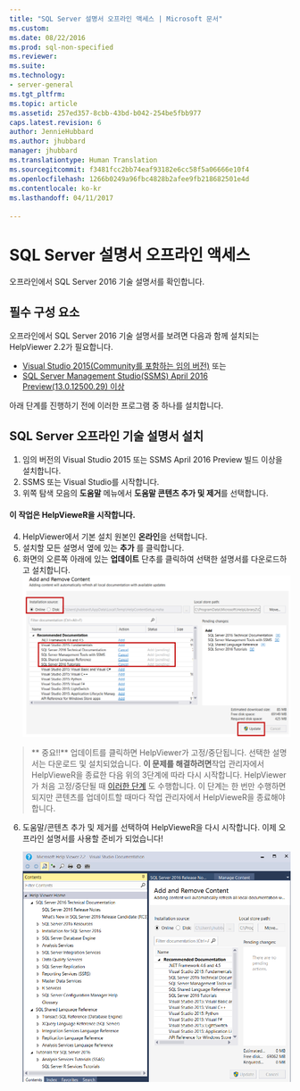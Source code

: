 ```yaml
---
title: "SQL Server 설명서 오프라인 액세스 | Microsoft 문서"
ms.custom: 
ms.date: 08/22/2016
ms.prod: sql-non-specified
ms.reviewer: 
ms.suite: 
ms.technology:
- server-general
ms.tgt_pltfrm: 
ms.topic: article
ms.assetid: 257ed357-8cbb-43bd-b042-254be5fbb977
caps.latest.revision: 6
author: JennieHubbard
ms.author: jhubbard
manager: jhubbard
ms.translationtype: Human Translation
ms.sourcegitcommit: f3481fcc2bb74eaf93182e6cc58f5a06666e10f4
ms.openlocfilehash: 1266b0249a96fbc4828b2afee9fb218682501e4d
ms.contentlocale: ko-kr
ms.lasthandoff: 04/11/2017

---
```

# <a name="sql-server-documentation-offline-access"></a>SQL Server 설명서 오프라인 액세스

오프라인에서 SQL Server 2016 기술 설명서를 확인합니다.
  
## <a name="prerequisites"></a>필수 구성 요소
오프라인에서 SQL Server 2016 기술 설명서를 보려면 다음과 함께 설치되는 HelpViewer 2.2가 필요합니다. 
- [Visual Studio 2015(Community를 포함하는 임의 버전)](https://www.visualstudio.com/products/visual-studio-community-vs.aspx) 또는
- [SQL Server Management Studio(SSMS) April 2016 Preview(13.0.12500.29) 이상](https://msdn.microsoft.com/library/mt238290.aspx)

아래 단계를 진행하기 전에 이러한 프로그램 중 하나를 설치합니다.
  
## <a name="install-sql-server-offline-technical-documentation"></a>SQL Server 오프라인 기술 설명서 설치 

1. 임의 버전의 Visual Studio 2015 또는 SSMS April 2016 Preview 빌드 이상을 설치합니다. 
2. SSMS 또는 Visual Studio를 시작합니다.
3. 위쪽 탐색 모음의 **도움말** 메뉴에서  **도움말 콘텐츠 추가 및 제거**를 선택합니다. 

#### <a name="this-action-launches-the-helpviewer"></a>이 작업은 HelpVieweR을 시작합니다.

4. HelpViewer에서 기본 설치 원본인 **온라인**을 선택합니다. 
5. 설치할 모든 설명서 옆에 있는 **추가** 를 클릭합니다.
6. 화면의 오른쪽 아래에 있는 **업데이트** 단추를 클릭하여 선택한 설명서를 다운로드하고 설치합니다.
![오프라인 콘텐츠 로드](../sql-server/media/load-offline-content.png) 

 >** 중요!!** 업데이트를 클릭하면 HelpViewer가 고정/중단됩니다. 선택한 설명서는 다운로드 및 설치되었습니다. **이 문제를 해결하려면**작업 관리자에서 HelpVieweR을 종료한 다음 위의 3단계에 따라 다시 시작합니다. HelpViewer가 처음 고정/중단될 때 [이러한 단계](https://msdn.microsoft.com/library/mt654096.aspx) 도 수행합니다. 이 단계는 한 번만 수행하면 되지만 콘텐츠를 업데이트할 때마다 작업 관리자에서 HelpVieweR을 종료해야 합니다.  
6. 도움말/콘텐츠 추가 및 제거를 선택하여 HelpVieweR을 다시 시작합니다. 이제 오프라인 설명서를 사용할 준비가 되었습니다!



   ![오프라인 사용 준비 완료](../sql-server/media/offline-ready-to-use.png)




